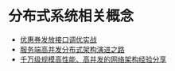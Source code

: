 # 分布式系统相关概念



- [优惠券发放接口调优实战](https://blog.csdn.net/007JavaKing/article/details/49638577)
- [服务端高并发分布式架构演进之路](https://segmentfault.com/a/1190000018626163)
- [千万级规模高性能、高并发的网络架构经验分享](https://www.cnblogs.com/shanyou/p/5048099.html)
